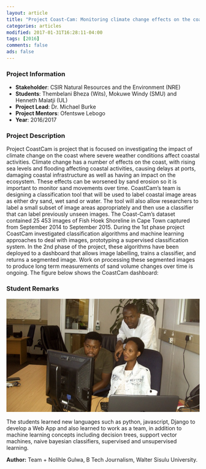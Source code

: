 ```yaml
---
layout: article
title: "Project Coast-Cam: Monitoring climate change effects on the coast"
categories: articles
modified: 2017-01-31T16:28:11-04:00
tags: [2016]
comments: false
ads: false
---
```



### Project Information

* **Stakeholder**: CSIR Natural Resources and the Environment (NRE)
* **Students**: Thembelani  Bheza (Wits), Mokuwe Windy (SMU) and Henneth Malatji (UL)
* **Project Lead**: Dr. Michael Burke
* **Project Mentors**: Ofentswe Lebogo
* **Year**: 2016/2017

### Project Description

Project CoastCam is project that is focused on investigating the impact of climate change on the coast where severe weather conditions affect coastal activities. Climate change has a number of effects on the coast, with rising sea levels and flooding affecting coastal activities, causing delays at ports, damaging coastal infrastructure as well as having an impact on the ecosystem. These effects can be worsened by sand erosion so it is important to monitor sand movements over time. CoastCam’s team is designing a classification tool that will be used to label coastal image areas as either dry sand, wet sand or water. The tool will also allow researchers to label a small subset of image areas appropriately and then use a classifier that can label previously unseen images. The Coast-Cam’s dataset contained 25 453 images of Fish Hoek Shoreline in Cape Town captured from September 2014 to September 2015. During the 1st phase project CoastCam investigated classification algorithms and machine learning approaches to deal with images, prototyping a supervised classification system. In the 2nd phase of the project, these algorithms have been deployed to a dashboard that allows image labelling, trains a classifier, and returns a segmented image. Work on processing these segmented images to produce long term measurements of sand volume changes over time is ongoing. The figure below shows the CoastCam dashboard:

### Student Remarks

![CoastCamTeam](/images/project-coast-cam-team.jpg)

The students learned new languages such as python, javascript, Django to develop a Web App and also learned to work as a team, in addition to machine learning concepts including decision trees, support vector machines, naive bayesian classifiers, supervised and unsupervised learning.


**Author:** Team + Nolihle Gulwa, B Tech Journalism, Walter Sisulu University.
